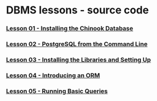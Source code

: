 # DBMS lessons - source code

### [Lesson 01 - Installing the Chinook Database](https://github.com/Code-Institute-Solutions/postgresql-and-python/tree/main/01_installing_the_chinook_database)

### [Lesson 02 - PostgreSQL from the Command Line](https://github.com/Code-Institute-Solutions/postgresql-and-python/tree/main/02_postgresql_from_the_command_line)

### [Lesson 03 - Installing the Libraries and Setting Up](https://github.com/Code-Institute-Solutions/postgresql-and-python/tree/main/03_installing_the_libraries_and_setting_up)

### [Lesson 04 - Introducing an ORM](https://github.com/Code-Institute-Solutions/postgresql-and-python/tree/main/04_introducing_an_orm)

### [Lesson 05 - Running Basic Queries](https://github.com/Code-Institute-Solutions/postgresql-and-python/tree/main/05_running_basic_queries)
